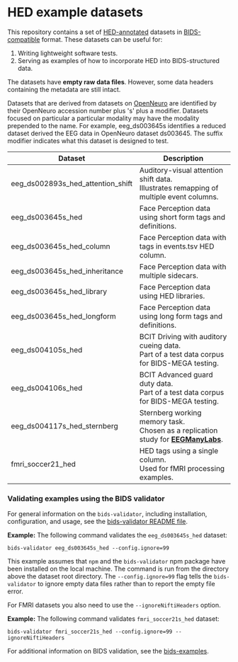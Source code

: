 
# HED example datasets

This repository contains a set of
[HED-annotated](https://hed-specification.readthedocs.io/en/latest/index.html)
datasets in [BIDS-compatible](https://bids.neuroimaging.io/) format.
These datasets can be useful for:

1. Writing lightweight software tests.
1. Serving as examples of how to incorporate HED into BIDS-structured data.

The datasets have **empty raw data files**.
However, some data headers containing the metadata are still intact.

Datasets that are derived from datasets on [OpenNeuro](https://openneuro.org)
are identified by their OpenNeuro accession number plus 's' plus a modifier.
Datasets focused on particular a particular modality may have the modality
prepended to the name.
For example, eeg_ds003645s identifies a reduced dataset derived the EEG data
in OpenNeuro dataset ds003645.
The suffix modifier indicates what this dataset is designed to test.

| Dataset | Description |
| ----------------- | ------------|
| eeg_ds002893s_hed_attention_shift | Auditory-visual attention shift data.<br>Illustrates remapping of multiple event columns. |
| eeg_ds003645s_hed | Face Perception data using short form tags and definitions. |
| eeg_ds003645s_hed_column | Face Perception data with tags in events.tsv HED column. |
| eeg_ds003645s_hed_inheritance |  Face Perception data with multiple sidecars. |
| eeg_ds003645s_hed_library |  Face Perception data using HED libraries. |
| eeg_ds003645s_hed_longform |  Face Perception data using long form tags and definitions. |
| eeg_ds004105s_hed | BCIT Driving with auditory cueing data.<br>Part of a test data corpus for BIDS-MEGA testing. |
| eeg_ds004106s_hed | BCIT Advanced guard duty data.<br> Part of a test data corpus for BIDS-MEGA testing. |
| eeg_ds004117s_hed_sternberg | Sternberg working memory task.<br>Chosen as a replication study for [**EEGManyLabs**](https://osf.io/yb3pq/).|
| fmri_soccer21_hed | HED tags using a single column.<br>Used for fMRI processing examples. |


### Validating examples using the BIDS validator

For general information on the `bids-validator`, including installation, configuration, and usage,
see the [bids-validator README file](https://github.com/bids-standard/bids-validator#quickstart).

**Example:** The following command validates the `eeg_ds003645s_hed` dataset:

```code
bids-validator eeg_ds003645s_hed --config.ignore=99
```

This example assumes that `npm` and the `bids-validator` npm package
have been installed on the local machine.
The command is run from the directory above the dataset root directory.
The `--config.ignore=99` flag tells the `bids-validator` to ignore empty data
files rather than to report the empty file error.

For FMRI datasets you also need to use the `--ignoreNiftiHeaders` option.

**Example:** The following command validates `fmri_soccer21s_hed` dataset:

```code
bids-validator fmri_soccer21s_hed --config.ignore=99 --ignoreNiftiHeaders
```

For additional information on BIDS validation,
see the [bids-examples](https://github.com/bids-standard/bids-examples#readme).
